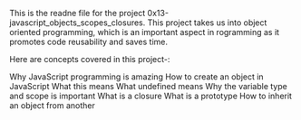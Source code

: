 This is the readne file for the project 0x13-javascript_objects_scopes_closures. This project takes us into object oriented programming, which is an important aspect in rogramming as it promotes code reusability and saves time.

Here are concepts covered in this project-:

Why JavaScript programming is amazing
How to create an object in JavaScript
What this means
What undefined means
Why the variable type and scope is important
What is a closure
What is a prototype
How to inherit an object from another
